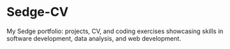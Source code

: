 # Sedge-CV
My Sedge portfolio: projects, CV, and coding exercises showcasing skills in software development, data analysis, and web development.
